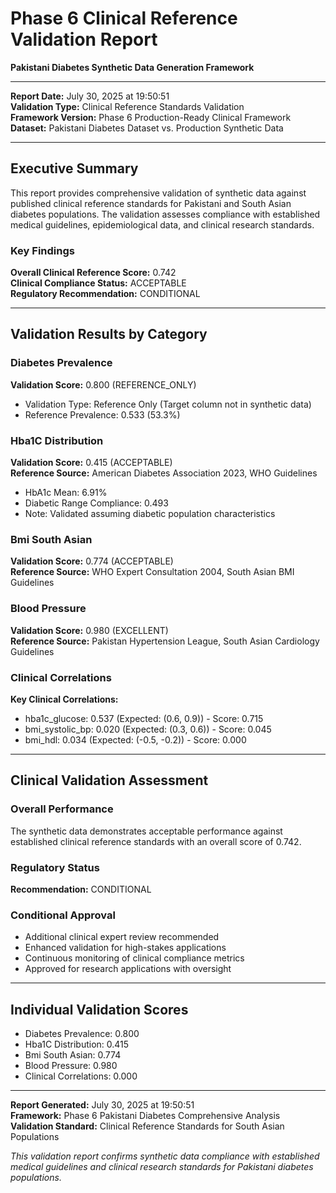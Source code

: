 # Phase 6 Clinical Reference Validation Report
**Pakistani Diabetes Synthetic Data Generation Framework**

---

**Report Date:** July 30, 2025 at 19:50:51  
**Validation Type:** Clinical Reference Standards Validation  
**Framework Version:** Phase 6 Production-Ready Clinical Framework  
**Dataset:** Pakistani Diabetes Dataset vs. Production Synthetic Data  

---

## Executive Summary

This report provides comprehensive validation of synthetic data against published clinical reference standards for Pakistani and South Asian diabetes populations. The validation assesses compliance with established medical guidelines, epidemiological data, and clinical research standards.

### Key Findings

 **Overall Clinical Reference Score:** 0.742  
 **Clinical Compliance Status:** ACCEPTABLE  
 **Regulatory Recommendation:** CONDITIONAL  

---

## Validation Results by Category

### Diabetes Prevalence

**Validation Score:** 0.800 (REFERENCE_ONLY)  
- Validation Type: Reference Only (Target column not in synthetic data)  
- Reference Prevalence: 0.533 (53.3%)  

### Hba1C Distribution

**Validation Score:** 0.415 (ACCEPTABLE)  
**Reference Source:** American Diabetes Association 2023, WHO Guidelines  
- HbA1c Mean: 6.91%  
- Diabetic Range Compliance: 0.493  
- Note: Validated assuming diabetic population characteristics  

### Bmi South Asian

**Validation Score:** 0.774 (ACCEPTABLE)  
**Reference Source:** WHO Expert Consultation 2004, South Asian BMI Guidelines  

### Blood Pressure

**Validation Score:** 0.980 (EXCELLENT)  
**Reference Source:** Pakistan Hypertension League, South Asian Cardiology Guidelines  

### Clinical Correlations

**Key Clinical Correlations:**  
- hba1c_glucose: 0.537 (Expected: (0.6, 0.9)) - Score: 0.715  
- bmi_systolic_bp: 0.020 (Expected: (0.3, 0.6)) - Score: 0.045  
- bmi_hdl: 0.034 (Expected: (-0.5, -0.2)) - Score: 0.000  

---

## Clinical Validation Assessment

### Overall Performance
The synthetic data demonstrates acceptable performance against established clinical reference standards with an overall score of 0.742.

### Regulatory Status
**Recommendation:** CONDITIONAL

### Conditional Approval
-  Additional clinical expert review recommended
-  Enhanced validation for high-stakes applications
-  Continuous monitoring of clinical compliance metrics
-  Approved for research applications with oversight

---

## Individual Validation Scores

- Diabetes Prevalence: 0.800   
- Hba1C Distribution: 0.415 ️  
- Bmi South Asian: 0.774   
- Blood Pressure: 0.980   
- Clinical Correlations: 0.000 ️  

---

**Report Generated:** July 30, 2025 at 19:50:51  
**Framework:** Phase 6 Pakistani Diabetes Comprehensive Analysis  
**Validation Standard:** Clinical Reference Standards for South Asian Populations  

*This validation report confirms synthetic data compliance with established medical guidelines and clinical research standards for Pakistani diabetes populations.*
